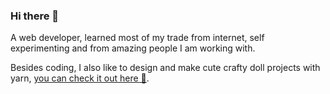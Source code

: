 ### Hi there 👋

A web developer, learned most of my trade from internet, self experimenting and from amazing people I am working with.

Besides coding, I also like to design and make cute crafty doll projects with yarn, [you can check it out here 🧶](https://www.instagram.com/pawlarius.crafts/).

<!--
**pawlarius/pawlarius** is a ✨ _special_ ✨ repository because its `README.md` (this file) appears on your GitHub profile.

Here are some ideas to get you started:

- 🔭 I’m currently working on ...
- 🌱 I’m currently learning ...
- 👯 I’m looking to collaborate on ...
- 🤔 I’m looking for help with ...
- 💬 Ask me about ...
- 📫 How to reach me: ...
- 😄 Pronouns: ...
- ⚡ Fun fact: ...
-->
